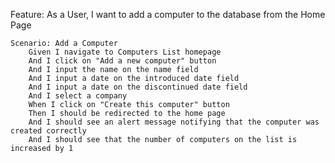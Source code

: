   Feature: As a User, I want to add a computer to the database from the Home Page

    Scenario: Add a Computer
        Given I navigate to Computers List homepage
        And I click on "Add a new computer" button
        And I input the name on the name field
        And I input a date on the introduced date field
        And I input a date on the discontinued date field
        And I select a company
        When I click on "Create this computer" button
        Then I should be redirected to the home page
        And I should see an alert message notifying that the computer was created correctly
        And I should see that the number of computers on the list is increased by 1